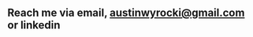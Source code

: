 ## 
## Reach me via email, austinwyrocki@gmail.com or linkedin

<!---
awyrocki/awyrocki is a ✨ special ✨ repository because its `README.md` (this file) appears on your GitHub profile.
You can click the Preview link to take a look at your changes.
--->

